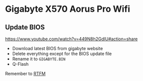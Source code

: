 # Gigabyte X570 Aorus Pro Wifi

## Update BIOS

https://www.youtube.com/watch?v=449N8h2GdlU#action=share

- Download latest BIOS from gigabyte website
- Delete everything except for the BIOS update file
- Rename it to `GIGABYTE.BIN`
- Q-Flash

Remember to [RTFM](https://download.gigabyte.com/FileList/Manual/mb_manual_x570-aorus-pro-wifi_v2_e.pdf)
